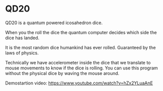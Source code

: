 # QD20

QD20 is a quantum powered icosahedron dice.

When you the roll the dice the quantum computer decides which side the dice has landed.

It is the most random dice humankind has ever rolled. Guaranteed by the laws of physics.


Technically we have accelerometer inside the dice that we translate to mouse movements to know if the dice is rolling. You can use this program without the physical dice by waving the mouse around.

Demostartion video: https://www.youtube.com/watch?v=hZx2YLuaAnE
